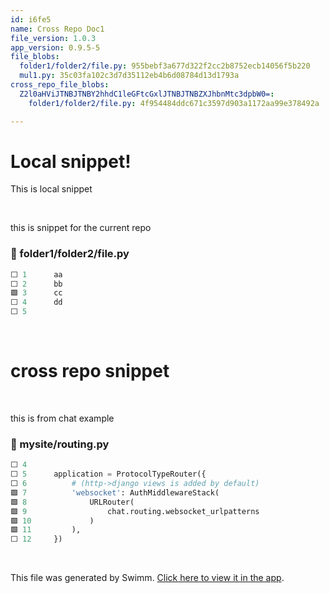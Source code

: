 ```yaml
---
id: i6fe5
name: Cross Repo Doc1
file_version: 1.0.3
app_version: 0.9.5-5
file_blobs:
  folder1/folder2/file.py: 955bebf3a677d322f2cc2b8752ecb14056f5b220
  mul1.py: 35c03fa102c3d7d35112eb4b6d08784d13d1793a
cross_repo_file_blobs:
  Z2l0aHViJTNBJTNBY2hhdC1leGFtcGxlJTNBJTNBZXJhbnMtc3dpbW0=:
    folder1/folder2/file.py: 4f954484ddc671c3597d903a1172aa99e378492a

---
```


# Local snippet!

This is local snippet




<br/>

this is snippet for the current repo
<!-- NOTE-swimm-snippet: the lines below link your snippet to Swimm -->
### 📄 folder1/folder2/file.py
```python
⬜ 1      aa
⬜ 2      bb
🟩 3      cc
⬜ 4      dd
⬜ 5      
```

<br/>

# cross repo snippet




<br/>

this is from chat example
<!-- NOTE-swimm-snippet: the lines below link your snippet to Swimm -->
<!-- NOTE-swimm-repo ::Z2l0aHViJTNBJTNBY2hhdC1leGFtcGxlJTNBJTNBZXJhbnMtc3dpbW0=:: -->
### 📄 mysite/routing.py
```python
⬜ 4      
⬜ 5      application = ProtocolTypeRouter({
⬜ 6          # (http->django views is added by default)
🟩 7          'websocket': AuthMiddlewareStack(
🟩 8              URLRouter(
🟩 9                  chat.routing.websocket_urlpatterns
🟩 10             )
🟩 11         ),
⬜ 12     })
```

<br/>

This file was generated by Swimm. [Click here to view it in the app](http://localhost:5000/repos/Z2l0aHViJTNBJTNBdDElM0ElM0FlcmFuLXN3aW1t/docs/i6fe5).
